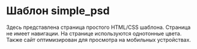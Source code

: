 # Шаблон simple_psd

<p>Здесь представлена страница простого HTML/CSS шаблона. 
  Страница не имеет навигации. На странице используются однотонные цвета. Также сайт оптимизирован для просмотра на мобильных устройствах.</p>
